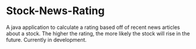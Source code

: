# Stock-News-Rating
A java application to calculate a rating based off of recent news articles about a stock. 
The higher the rating, the more likely the stock will rise in the future.
Currently in development.
